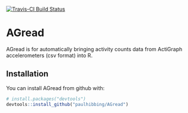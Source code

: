 
<!-- README.md is generated from README.Rmd. Please edit that file -->

[![Travis-CI Build
Status](https://travis-ci.org/paulhibbing/AGread.svg?branch=master)](https://travis-ci.org/paulhibbing/AGread)

# AGread

AGread is for automatically bringing activity counts data from ActiGraph
accelerometers (csv format) into R.

## Installation

You can install AGread from github with:

``` r
# install.packages("devtools")
devtools::install_github("paulhibbing/AGread")
```
